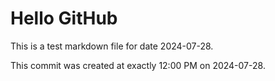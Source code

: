 # Hello GitHub
This is a test markdown file for date 2024-07-28.

This commit was created at exactly 12:00 PM on 2024-07-28.
